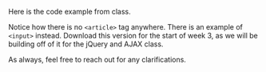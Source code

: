 Here is the code example from class.

Notice how there is no `<article>` tag anywhere. There is an example of `<input>` instead. Download this version for the start of week 3, as we will be building off of it for the jQuery and AJAX class. 

As always, feel free to reach out for any clarifications.
